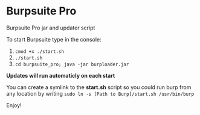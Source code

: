 # Burpsuite Pro
Burpsuite Pro jar and updater script

To start Burpsuite type in the console:
1. `cmod +x ./start.sh`
2. `./start.sh`
3. `cd burpsuite_pro; java -jar burploader.jar`

**Updates will run automaticly on each start**

You can create a symlink to the __start.sh__ script so you could run burp from any location by writing
`sudo ln -s [Path to Burp]/start.sh /usr/bin/burp`

Enjoy!
